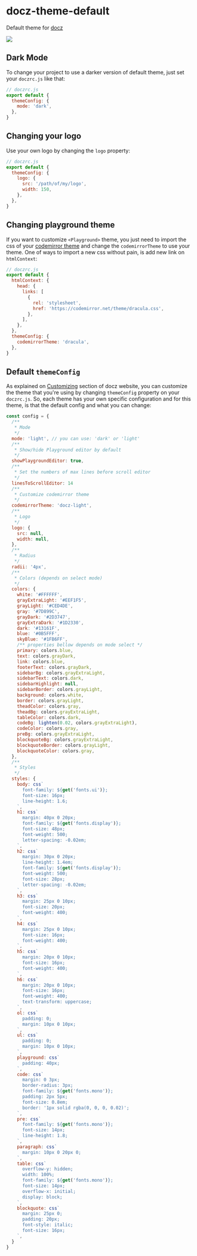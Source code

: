 # docz-theme-default

Default theme for [docz](https://docz.site)

![](https://cdn-std.dprcdn.net/files/acc_649651/xZt5zr)

## Dark Mode

To change your project to use a darker version of default theme, just set your `doczrc.js` like that:

```js
// doczrc.js
export default {
  themeConfig: {
    mode: 'dark',
  },
}
```

## Changing your logo

Use your own logo by changing the `logo` property:

```js
// doczrc.js
export default {
  themeConfig: {
    logo: {
      src: '/path/of/my/logo',
      width: 150,
    },
  },
}
```

## Changing playground theme

If you want to customize `<Playground>` theme, you just need to import the css of your [codemirror theme](https://codemirror.net/theme/) and change the `codemirrorTheme` to use your theme. One of ways to import a new css without pain, is add new link on `htmlContext`:

```js
// doczrc.js
export default {
  htmlContext: {
    head: {
      links: [
        {
          rel: 'stylesheet',
          href: 'https://codemirror.net/theme/dracula.css',
        },
      ],
    },
  },
  themeConfig: {
    codemirrorTheme: 'dracula',
  },
}
```

## Default `themeConfig`

As explained on [Customizing](https://www.docz.site/introduction/customizing) section of docz website, you can customize the theme that you're using by changing `themeConfig` property on your `doczrc.js`. So, each theme has your own specific configuration and for this theme, is that the default config and what you can change:

```js
const config = {
  /**
   * Mode
   */
  mode: 'light', // you can use: 'dark' or 'light'
  /**
   * Show/hide Playground editor by default
   */
  showPlaygroundEditor: true,
  /**
   * Set the numbers of max lines before scroll editor
   */
  linesToScrollEditor: 14
  /**
   * Customize codemirror theme
   */
  codemirrorTheme: 'docz-light',
  /**
   * Logo
   */
  logo: {
    src: null,
    width: null,
  },
  /**
   * Radius
   */
  radii: '4px',
  /**
   * Colors (depends on select mode)
   */
  colors: {
    white: '#FFFFFF',
    grayExtraLight: '#EEF1F5',
    grayLight: '#CED4DE',
    gray: '#7D899C',
    grayDark: '#2D3747',
    grayExtraDark: '#1D2330',
    dark: '#13161F',
    blue: '#0B5FFF',
    skyBlue: '#1FB6FF',
    /** properties bellow depends on mode select */
    primary: colors.blue,
    text: colors.grayDark,
    link: colors.blue,
    footerText: colors.grayDark,
    sidebarBg: colors.grayExtraLight,
    sidebarText: colors.dark,
    sidebarHighlight: null,
    sidebarBorder: colors.grayLight,
    background: colors.white,
    border: colors.grayLight,
    theadColor: colors.gray,
    theadBg: colors.grayExtraLight,
    tableColor: colors.dark,
    codeBg: lighten(0.02, colors.grayExtraLight),
    codeColor: colors.gray,
    preBg: colors.grayExtraLight,
    blockquoteBg: colors.grayExtraLight,
    blockquoteBorder: colors.grayLight,
    blockquoteColor: colors.gray,
  },
  /**
   * Styles
   */
  styles: {
    body: css`
      font-family: ${get('fonts.ui')};
      font-size: 16px;
      line-height: 1.6;
    `,
    h1: css`
      margin: 40px 0 20px;
      font-family: ${get('fonts.display')};
      font-size: 48px;
      font-weight: 500;
      letter-spacing: -0.02em;
    `,
    h2: css`
      margin: 30px 0 20px;
      line-height: 1.4em;
      font-family: ${get('fonts.display')};
      font-weight: 500;
      font-size: 28px;
      letter-spacing: -0.02em;
    `,
    h3: css`
      margin: 25px 0 10px;
      font-size: 20px;
      font-weight: 400;
    `,
    h4: css`
      margin: 25px 0 10px;
      font-size: 16px;
      font-weight: 400;
    `,
    h5: css`
      margin: 20px 0 10px;
      font-size: 16px;
      font-weight: 400;
    `,
    h6: css`
      margin: 20px 0 10px;
      font-size: 16px;
      font-weight: 400;
      text-transform: uppercase;
    `,
    ol: css`
      padding: 0;
      margin: 10px 0 10px;
    `,
    ul: css`
      padding: 0;
      margin: 10px 0 10px;
    `,
    playground: css`
      padding: 40px;
    `,
    code: css`
      margin: 0 3px;
      border-radius: 3px;
      font-family: ${get('fonts.mono')};
      padding: 2px 5px;
      font-size: 0.8em;
      border: '1px solid rgba(0, 0, 0, 0.02)';
    `,
    pre: css`
      font-family: ${get('fonts.mono')};
      font-size: 14px;
      line-height: 1.8;
    `,
    paragraph: css`
      margin: 10px 0 20px 0;
    `,
    table: css`
      overflow-y: hidden;
      width: 100%;
      font-family: ${get('fonts.mono')};
      font-size: 14px;
      overflow-x: initial;
      display: block;
    `,
    blockquote: css`
      margin: 25px 0;
      padding: 20px;
      font-style: italic;
      font-size: 16px;
    `,
  }
}
```
